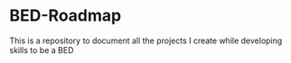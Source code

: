 # BED-Roadmap
This is a repository to document all the projects I create while developing skills to be a BED

